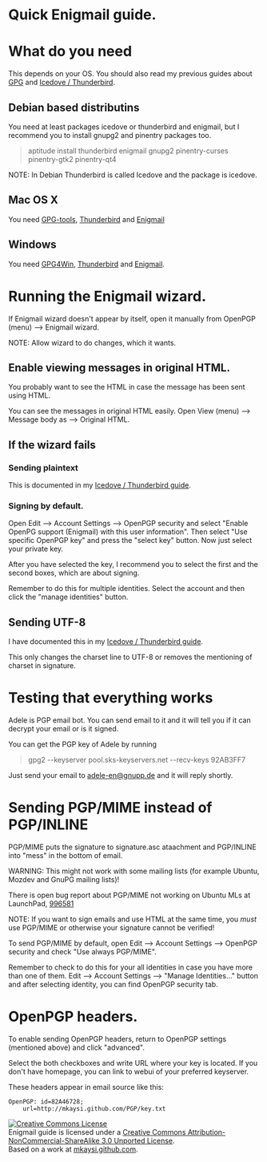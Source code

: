 <!DOCTYPE html>
<html>
<head>
<meta name="description" content="Enigmail guide" />
<meta name="keywords" content="Thunderbird,Icedove, Enigmail,GnuPG,gpg" />
<meta name="author" content="Mika Suomalainen" />
<meta charset="UTF-8" />
<link rel="canonical" href="http://mkaysi.github.com/articles/guides/GPG/Enigmail.html">
<title>Enigmail guide</title>
</head>

# Quick Enigmail guide.

# What do you need

This depends on your OS. You should also read my previous guides about [GPG] and [Icedove / Thunderbird].

[GPG]:GPG.html
[Icedove / Thunderbird]:../Thunderbird-Icedove.html


## Debian based distributins

You need at least packages icedove or thunderbird and enigmail, but I recommend you to install gnupg2 and pinentry packages too.

> aptitude install thunderbird enigmail gnupg2 pinentry-curses pinentry-gtk2 pinentry-qt4

NOTE: In Debian Thunderbird is called Icedove and the package is icedove.

## Mac OS X

You need [GPG-tools], [Thunderbird] and [Enigmail]

[GPG-tools]:http://www.gpgtools.org/
[Thunderbird]:https://www.mozilla.org/en-US/thunderbird/
[Enigmail]:http://enigmail.mozdev.org/home/index.php.html

## Windows

You need [GPG4Win], [Thunderbird] and [Enigmail].

[GPG4Win]:http://www.gpg4win.org/
[Thunderbird]:https://www.mozilla.org/en-US/thunderbird/
[Enigmail]:http://enigmail.mozdev.org/home/index.php.html

# Running the Enigmail wizard.

If Enigmail wizard doesn't appear by itself, open it manually from OpenPGP (menu) --> Enigmail wizard.

NOTE: Allow wizard to do changes, which it wants.

## Enable viewing messages in original HTML.

You probably want to see the HTML in case the message has been sent using HTML.

You can see the messages in original HTML easily. Open View (menu) --> Message body as --> Original HTML.

## If the wizard fails

### Sending plaintext

This is documented in my [Icedove / Thunderbird guide].

[Icedove / Thunderbird guide]:../Thunderbird-Icedove.html#sending-plaintext

### Signing by default.

Open Edit --> Account Settings --> OpenPGP security and select "Enable OpenPG support (Enigmail) with this user information". Then select "Use specific OpenPGP key" and press the "select key" button. Now just select your private key.

After you have selected the key, I recommend you to select the first and the second boxes, which are about signing.

Remember to do this for multiple identities. Select the account and then click the "manage identities" button.

## Sending UTF-8

I have documented this in my [Icedove / Thunderbird guide].

[Icedove / Thunderbird guide]:../Thunderbird-Icedove.html#sending-utf-8

This only changes the charset line to UTF-8 or removes the mentioning of charset in signature.

# Testing that everything works

Adele is PGP email bot. You can send email to it and it will tell you if it can decrypt your email or is it signed.

You can get the PGP key of Adele by running

> gpg2 --keyserver pool.sks-keyservers.net --recv-keys 92AB3FF7

Just send your email to adele-en@gnupp.de and it will reply shortly.

# Sending PGP/MIME instead of PGP/INLINE

PGP/MIME puts the signature to signature.asc ataachment and PGP/INLINE into "mess" in the bottom of email.

WARNING: This might not work with some mailing lists (for example Ubuntu, Mozdev and GnuPG mailing lists)!

There is open bug report about PGP/MIME not working on Ubuntu MLs at LaunchPad, [996581]

[996581]:https://bugs.launchpad.net/ubuntu/+bug/996581

NOTE: If you want to sign emails and use HTML at the same time, you *must* use PGP/MIME or otherwise your signature cannot be verified!

To send PGP/MIME by default, open Edit --> Account Settings --> OpenPGP security and check "Use always PGP/MIME".

Remember to check to do this for your all identities in case you have more than one of them. Edit --> Account Settings --> "Manage Identities..." button and after selecting identity, you can find OpenPGP security tab.

# OpenPGP headers.

To enable sending OpenPGP headers, return to OpenPGP settings (mentioned above) and click "advanced".

Select the both checkboxes and write URL where your key is located. If you don't have homepage, you can link to webui of your preferred keyserver.

These headers appear in email source like this:

```
OpenPGP: id=82A46728;
    url=http://mkaysi.github.com/PGP/key.txt
```

<a rel="license" href="http://creativecommons.org/licenses/by-nc-sa/3.0/"><img alt="Creative Commons License" style="border-width:0" src="http://i.creativecommons.org/l/by-nc-sa/3.0/88x31.png" /></a><br /><span xmlns:dct="http://purl.org/dc/terms/" property="dct:title">Enigmail guide</span> is licensed under a <a rel="license" href="http://creativecommons.org/licenses/by-nc-sa/3.0/">Creative Commons Attribution-NonCommercial-ShareAlike 3.0 Unported License</a>.<br />Based on a work at <a xmlns:dct="http://purl.org/dc/terms/" href="http://mkaysi.github.com/articles/guides/GPG/Enigmail.html" rel="dct:source">mkaysi.github.com</a>.
